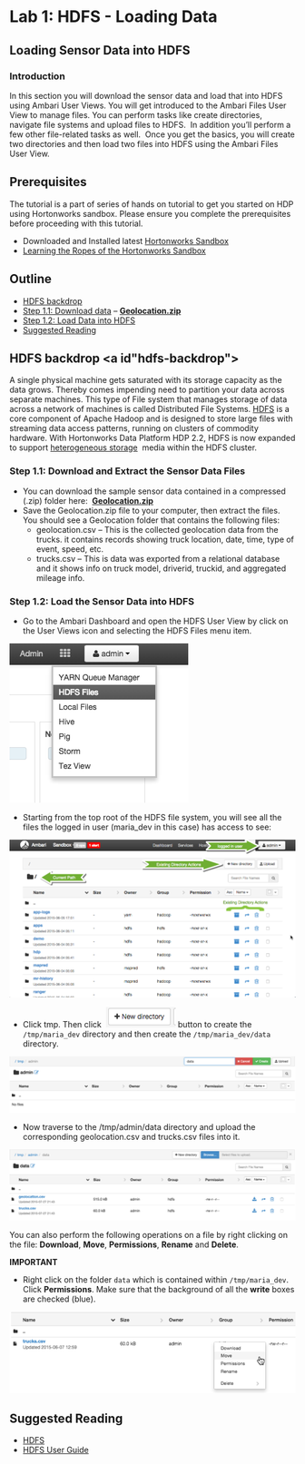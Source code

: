 # Lab 1: HDFS - Loading Data

## Loading Sensor Data into HDFS

### Introduction

In this section you will download the sensor data and load that into HDFS using Ambari User Views. You will get introduced to the Ambari Files User View to manage files. You can perform tasks like create directories, navigate file systems and upload files to HDFS.  In addition you’ll perform a few other file-related tasks as well.  Once you get the basics, you will create two directories and then load two files into HDFS using the Ambari Files User View.

## Prerequisites

The tutorial is a part of series of hands on tutorial to get you started on HDP using Hortonworks sandbox. Please ensure you complete the prerequisites before proceeding with this tutorial.

*   Downloaded and Installed latest [Hortonworks Sandbox](http://hortonworks.com/products/hortonworks-sandbox/#install)
*   [Learning the Ropes of the Hortonworks Sandbox](http://hortonworks.com/hadoop-tutorial/learning-the-ropes-of-the-hortonworks-sandbox/)

## Outline

*   [HDFS backdrop](#hdfs-backdrop)
*   [Step 1.1: Download data](#step1.1) – [**Geolocation.zip**](https://app.box.com/HadoopCrashCourseData)
*   [Step 1.2: Load Data into HDFS](#step1.2)
*   [Suggested Reading](#suggested-reading)

## HDFS backdrop <a id"hdfs-backdrop"></a>

A single physical machine gets saturated with its storage capacity as the data grows. Thereby comes impending need to partition your data across separate machines. This type of File system that manages storage of data across a network of machines is called Distributed File Systems. [HDFS](http://hortonworks.com/blog/thinking-about-the-hdfs-vs-other-storage-technologies/) is a core component of Apache Hadoop and is designed to store large files with streaming data access patterns, running on clusters of commodity hardware. With Hortonworks Data Platform HDP 2.2, HDFS is now expanded to support [heterogeneous storage](http://hortonworks.com/blog/heterogeneous-storage-policies-hdp-2-2/)  media within the HDFS cluster.

### Step 1.1: Download and Extract the Sensor Data Files <a id="step1.1"></a>

*   You can download the sample sensor data contained in a compressed (.zip) folder here:  [**Geolocation.zip**](https://app.box.com/HadoopCrashCourseData)
*   Save the Geolocation.zip file to your computer, then extract the files. You should see a Geolocation folder that contains the following files:
    *   geolocation.csv – This is the collected geolocation data from the trucks. it contains records showing truck location, date, time, type of event, speed, etc.
    *   trucks.csv – This is data was exported from a relational database and it shows info on truck model, driverid, truckid, and aggregated mileage info.

### Step 1.2: Load the Sensor Data into HDFS <a id="step1.2"></a>

*   Go to the Ambari Dashboard and open the HDFS User View by click on the User Views icon and selecting the HDFS Files menu item.

![Screen Shot 2015-07-21 at 10.17.21 AM](/assets/hello-hdp/Screen-Shot-2015-07-21-at-10.17.21-AM.png)

*   Starting from the top root of the HDFS file system, you will see all the files the logged in user (maria_dev in this case) has access to see:

![Lab2_2](/assets/hello-hdp/Lab2_2.png)

*   Click tmp. Then click  ![Lab2_3](/assets/hello-hdp/Lab2_3.png) button to create the `/tmp/maria_dev` directory and then create the `/tmp/maria_dev/data` directory.

![Screen Shot 2015-07-27 at 9.42.07 PM](/assets/hello-hdp/Screen-Shot-2015-07-27-at-9.42.07-PM.png)

*   Now traverse to the /tmp/admin/data directory and upload the corresponding geolocation.csv and trucks.csv files into it.

![Screen Shot 2015-07-27 at 9.43.28 PM](/assets/hello-hdp/Screen-Shot-2015-07-27-at-9.43.28-PM.png)

You can also perform the following operations on a file by right clicking on the file: **Download**, **Move**, **Permissions**, **Rename** and **Delete**.

**IMPORTANT**

- Right click on the folder `data` which is contained within `/tmp/maria_dev`. Click **Permissions**. Make sure that the background of all the **write** boxes are checked (blue).

![Lab2_5](/assets/hello-hdp/Lab2_5.png)

## Suggested Reading <a id="suggested-reading"></a>
- [HDFS](http://hortonworks.com/hadoop/hdfs/)
- [HDFS User Guide](https://hadoop.apache.org/docs/stable/hadoop-project-dist/hadoop-hdfs/HdfsUserGuide.html)
